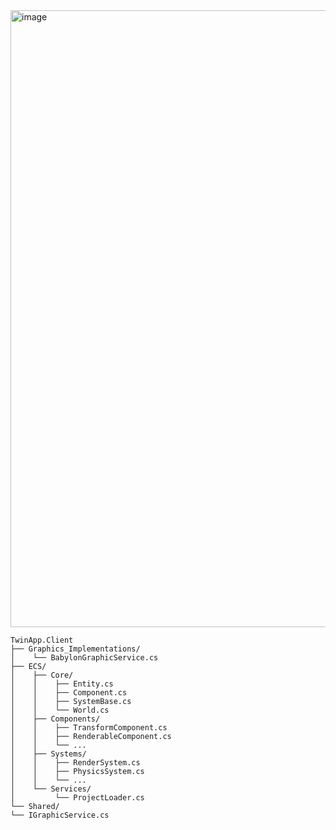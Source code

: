 <img width="1250" height="987" alt="image" src="https://github.com/user-attachments/assets/427c3281-236d-4b4a-ad15-d0310b8290e7" />

```
TwinApp.Client
├── Graphics_Implementations/
│    └── BabylonGraphicService.cs
├── ECS/
│    ├── Core/
│    │    ├── Entity.cs
│    │    ├── Component.cs
│    │    ├── SystemBase.cs
│    │    └── World.cs
│    ├── Components/
│    │    ├── TransformComponent.cs
│    │    ├── RenderableComponent.cs
│    │    └── ...
│    ├── Systems/
│    │    ├── RenderSystem.cs
│    │    ├── PhysicsSystem.cs
│    │    └── ...
│    └── Services/
│         └── ProjectLoader.cs
└── Shared/
└── IGraphicService.cs

```
